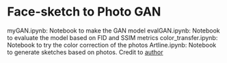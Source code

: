 # Face-sketch to Photo GAN
myGAN.ipynb: Notebook to make the GAN model
evalGAN.ipynb: Notebook to evaluate the model based on FID and SSIM metrics
color_transfer.ipynb: Notebook to try the color correction of the photos
Artline.ipynb: Notebook to generate sketches based on photos. Credit to [author](https://github.com/vijishmadhavan/ArtLine)
